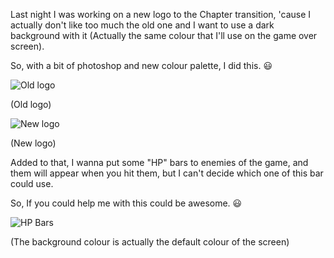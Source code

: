 Last night I was working on a new logo to the Chapter transition, 'cause I actually don't like too much the old one and I want to use a dark background with it (Actually the same colour that I'll use on the game over screen).

So, with a bit of photoshop and new colour palette, I did this. :smiley:

<div class='grid-50-50'>
<div class='image-container'>

![Old logo](http://i.imgur.com/iYjrtAI.png)

(Old logo)

</div>

<div class='image-container'>

![New logo](http://i.imgur.com/Z04VVhL.png)

(New logo)

</div>
</div>

Added to that, I wanna put some "HP" bars to enemies of the game, and them will appear when you hit them, but I can't decide which one of this bar could use.

So, If you could help me with this could be awesome. :smiley:

<div class='image-container'>

![HP Bars](http://i.imgur.com/SLn3EMM.png)

(The background colour is actually the default colour of the screen)
</div>